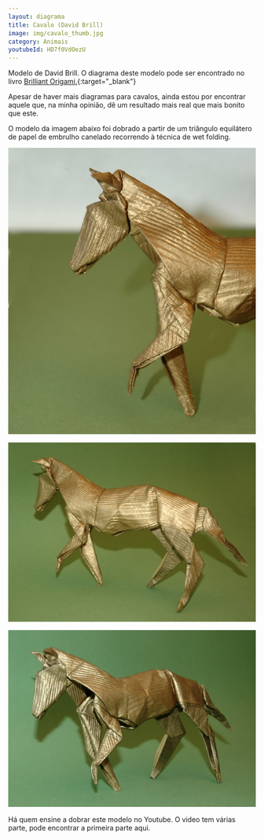 ```yaml
---
layout: diagrama
title: Cavalo (David Brill)
image: img/cavalo_thumb.jpg
category: Animais
youtubeId: HD7f0VdOezU
---
```


Modelo de David Brill. O diagrama deste modelo pode ser encontrado no livro [Brilliant Origami.](https://www.amazon.co.uk/Brilliant-Origami-Collection-Original-Designs/dp/0870408968/ref=as_li_ss_tl?s=books&ie=UTF8&qid=1522480701&sr=1-10&keywords=david+brill&linkCode=ll1&tag=dobrarpapel-21&linkId=d81e37feab0fd392f8df746ba484c69e){:target="_blank"} 

Apesar de haver mais diagramas para cavalos, ainda estou por encontrar aquele que, na minha opinião, dê um resultado mais real que mais bonito que este.

O modelo da imagem abaixo foi dobrado a partir de um triângulo equilátero de papel de embrulho canelado recorrendo à técnica de wet folding.

![Cavalo](../img/cavalo.jpg)

![Cavalo](../img/cavalo2.jpg)

![Cavalo](../img/cavalo3.jpg)

Há quem ensine a dobrar este modelo no Youtube. O video tem várias parte, pode encontrar a primeira parte aqui.